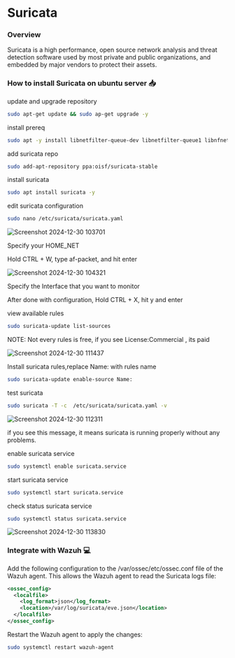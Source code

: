 # Suricata

### Overview
Suricata is a high performance, open source network analysis and threat detection software used by most private and public organizations, and embedded by major vendors to protect their assets.

### **How to install Suricata on ubuntu server** :inbox_tray:

update and upgrade repository
```bash
sudo apt-get update && sudo ap-get upgrade -y
```

install prereq
```bash
sudo apt -y install libnetfilter-queue-dev libnetfilter-queue1 libnfnetlink-dev libnfnetlink0 jq 
```

add suricata repo
```bash
sudo add-apt-repository ppa:oisf/suricata-stable 
```

install suricata
```bash
sudo apt install suricata -y 
```

edit suricata configuration
```bash
sudo nano /etc/suricata/suricata.yaml 
```


![Screenshot 2024-12-30 103701](https://github.com/user-attachments/assets/22367e3b-e775-4413-b366-746d2d235487)

Specify your HOME_NET 

Hold CTRL + W, type af-packet, and hit enter

![Screenshot 2024-12-30 104321](https://github.com/user-attachments/assets/44510bbf-8825-4dec-b9dc-ecff7997ef8c)

Specify the Interface that you want to monitor

After done with configuration, Hold CTRL + X, hit y and enter

view available rules
```bash
sudo suricata-update list-sources 
```

NOTE: Not every rules is free, if you see License:Commercial , its paid

![Screenshot 2024-12-30 111437](https://github.com/user-attachments/assets/3aad99c2-621c-4535-8858-ee61e4116cc8)


Install suricata rules,replace Name: with rules name
```bash
sudo suricata-update enable-source Name:
```
test suricata
```bash
sudo suricata -T -c  /etc/suricata/suricata.yaml -v 
```

![Screenshot 2024-12-30 112311](https://github.com/user-attachments/assets/6b8e0a32-e1b0-4d2d-9934-ba8c8c63bd3b)

if you see this message, it means suricata is running properly without any problems.

enable suricata service
```bash
sudo systemctl enable suricata.service 
```

start suricata service
```bash
sudo systemctl start suricata.service 
```

check status suricata service
```bash
sudo systemctl status suricata.service 
```
![Screenshot 2024-12-30 113830](https://github.com/user-attachments/assets/898e91b5-d1cf-4b9f-b5ea-898f6c21f116)

### **Integrate with Wazuh** :computer:	

Add the following configuration to the /var/ossec/etc/ossec.conf file of the Wazuh agent. This allows the Wazuh agent to read the Suricata logs file:

```xml
<ossec_config>
  <localfile>
    <log_format>json</log_format>
    <location>/var/log/suricata/eve.json</location>
  </localfile>
</ossec_config>
```

Restart the Wazuh agent to apply the changes:

```bash
sudo systemctl restart wazuh-agent
```

